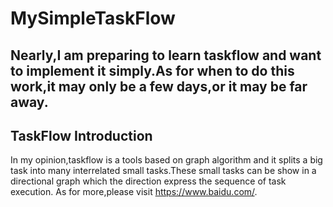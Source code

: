 # MySimpleTaskFlow
## Nearly,I am preparing to learn taskflow and want to implement it simply.As for when to do this work,it may only be a few days,or it may be far away.
## TaskFlow Introduction
In my opinion,taskflow is a tools based on graph algorithm and it splits a big task into many interrelated small tasks.These small tasks can be show
in a directional graph which the direction express the sequence of task execution.
As for more,please visit https://www.baidu.com/.

